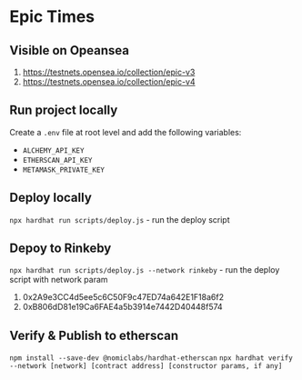 # Epic Times

## Visible on Opeansea

1. https://testnets.opensea.io/collection/epic-v3
2. https://testnets.opensea.io/collection/epic-v4

## Run project locally

Create a `.env` file at root level and add the following variables:

- `ALCHEMY_API_KEY`
- `ETHERSCAN_API_KEY`
- `METAMASK_PRIVATE_KEY`

## Deploy locally

`npx hardhat run scripts/deploy.js` - run the deploy script

## Depoy to Rinkeby

`npx hardhat run scripts/deploy.js --network rinkeby` - run the deploy script with network param

1. 0x2A9e3CC4d5ee5c6C50F9c47ED74a642E1F18a6f2
2. 0xB806dD81e19Ca6FAE4a5b3914e7442D40448f574

## Verify & Publish to etherscan

`npm install --save-dev @nomiclabs/hardhat-etherscan`
`npx hardhat verify --network [network] [contract address] [constructor params, if any]`
